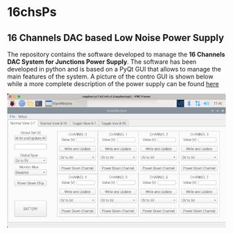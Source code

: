 # 16chsPs
## 16 Channels DAC based Low Noise Power Supply ##


The repository contains the software developed to manage the **16 Channels DAC System for Junctions Power Supply**. 
The software has been developed in python and is based on a PyQt GUI that allows 
to manage the main features of the system. A picture of the contro GUI is shown below while a more complete description of the power supply can be found [here](https://www.giuliettofelici.it/16-chs-low-noise-ps/)

<p align = "center">
<img width="600" src="normal_view.png" alt="Control GUI" >
</p>
